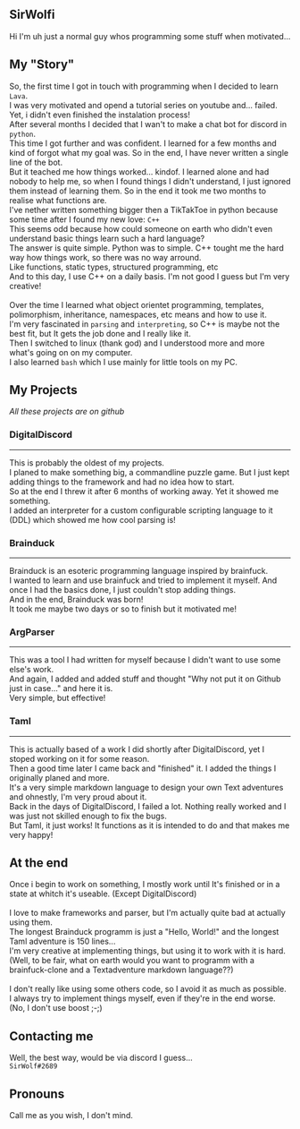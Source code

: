 ## SirWolfi
Hi I'm uh just a normal guy whos programming some stuff when motivated...

## My "Story"
So, the first time I got in touch with programming when I decided to learn `Lava`. <br>
I was very motivated and opend a tutorial series on youtube and... failed. Yet, i didn't even finished the instalation process! <br>
After several months I decided that I wan't to make a chat bot for discord in `python`. <br>
This time I got further and was confident. I learned for a few months and kind of forgot what my goal was. So in the end, I have never written a single line of the bot. <br>
But it teached me how things worked... kindof. I learned alone and had nobody to help me, so when I found things I didn't understand, I just ignored them instead of learning them. So in the end it took me two months to realise what functions are. <br>
I've nether written something bigger then a TikTakToe in python because some time after I found my new love: `C++` <br>
This seems odd because how could someone on earth who didn't even understand basic things learn such a hard language? <br>
The answer is quite simple. Python was to simple. C++ tought me the hard way how things work, so there was no way arround. <br>
Like functions, static types, structured programming, etc<br>
And to this day, I use C++ on a daily basis. I'm not good I guess but I'm very creative! <br>
<br>
Over the time I learned what object orientet programming, templates, polimorphism, inheritance, namespaces, etc means and how to use it. <br>
I'm very fascinated in `parsing` and `interpreting`, so C++ is maybe not the best fit, but It gets the job done and I really like it. <br>
Then I switched to linux (thank god) and I understood more and more what's going on on my computer. <br>
I also learned `bash` which I use mainly for little tools on my PC. <br>

## My Projects
_All these projects are on github_
### DigitalDiscord
---
This is probably the oldest of my projects. <br>
I planed to make something big, a commandline puzzle game. But I just kept adding things to the framework and had no idea how to start. <br>
So at the end I threw it after 6 months of working away. Yet it showed me something. <br>
I added an interpreter for a custom configurable scripting language to it (DDL) which showed me how cool parsing is! <br>

### Brainduck
---
Brainduck is an esoteric programming language inspired by brainfuck. <br>
I wanted to learn and use brainfuck and tried to implement it myself. And once I had the basics done, I just couldn't stop adding things. <br>
And in the end, Brainduck was born! <br>
It took me maybe two days or so to finish but it motivated me!

### ArgParser
---
This was a tool I had written for myself because I didn't want to use some else's work. <br>
And again, I added and added stuff and thought "Why not put it on Github just in case..." and here it is. <br>
Very simple, but effective!

### Taml
---
This is actually based of a work I did shortly after DigitalDiscord, yet I stoped working on it for some reason. <br>
Then a good time later I came back and "finished" it. I added the things I originally planed and more. <br>
It's a very simple markdown language to design your own Text adventures and ohnestly, I'm very proud about it. <br>
Back in the days of DigitalDiscord, I failed a lot. Nothing really worked and I was just not skilled enough to fix the bugs. <br>
But Taml, it just works! It functions as it is intended to do and that makes me very happy! <br>

## At the end
Once i begin to work on something, I mostly work until It's finished or in a state at whitch it's useable.
(Except DigitalDiscord) <br> <br>
I love to make frameworks and parser, but I'm actually quite bad at actually using them. <br>
The longest Brainduck programm is just a "Hello, World!" and the longest Taml adventure is 150 lines... <br>
I'm very creative at implementing things, but using it to work with it is hard. <br>
(Well, to be fair, what on earth would you want to programm with a brainfuck-clone and a Textadventure markdown language??) <br> <br>
I don't really like using some others code, so I avoid it as much as possible. <br>
I always try to implement things myself, even if they're in the end worse. <br>
(No, I don't use boost ;-;)

## Contacting me
Well, the best way, would be via discord I guess... <br>
`SirWolf#2689`

## Pronouns
Call me as you wish, I don't mind.


<!--
**SirWolfi/SirWolfi** is a ✨ _special_ ✨ repository because its `README.md` (this file) appears on your GitHub profile.

Here are some ideas to get you started:

- 🔭 I’m currently working on ...
- 🌱 I’m currently learning ...
- 👯 I’m looking to collaborate on ...
- 🤔 I’m looking for help with ...
- 💬 Ask me about ...
- 📫 How to reach me: ...
- 😄 Pronouns: ...
- ⚡ Fun fact: ...
-->
